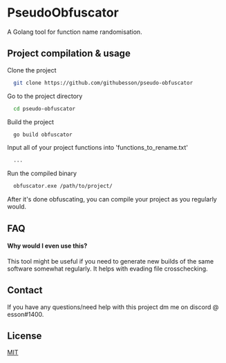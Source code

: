 
# PseudoObfuscator

A Golang tool for function name randomisation.




## Project compilation & usage

Clone the project

```bash
  git clone https://github.com/githubesson/pseudo-obfuscator
```

Go to the project directory

```bash
  cd pseudo-obfuscator
```

Build the project

```bash
  go build obfuscator
```

Input all of your project functions into 'functions_to_rename.txt'

```bash
  ...
```

Run the compiled binary

```bash
  obfuscator.exe /path/to/project/
```

After it's done obfuscating, you can compile your project as you regularly would.


## FAQ

#### Why would I even use this?

This tool might be useful if you need to generate new builds of the same software somewhat regularly. It helps with evading file crosschecking.

## Contact

If you have any questions/need help with this project dm me on discord @ esson#1400.


## License

[MIT](https://choosealicense.com/licenses/mit/)

